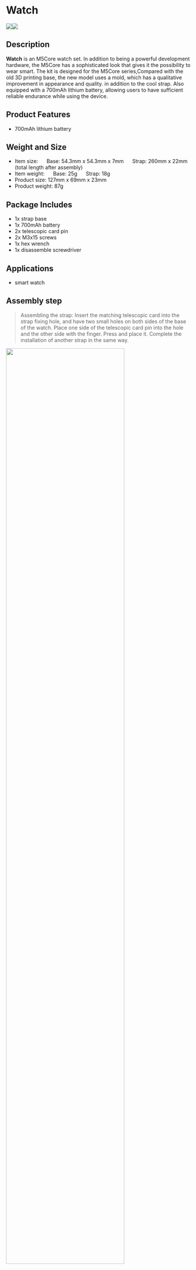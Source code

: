 # Watch

<div class="product_pic"><img src="assets\img\product_pics\accessory\watch\watch_01.jpg"><img src="assets\img\product_pics\accessory\watch\watch_02.jpg"></div>

## Description

**Watch** is an M5Core watch set. In addition to being a powerful development hardware, the M5Core has a sophisticated look that gives it the possibility to wear smart. The kit is designed for the M5Core series,Compared with the old 3D printing base, the new model uses a mold, which has a qualitative improvement in appearance and quality. in addition to the cool strap. Also equipped with a 700mAh lithium battery, allowing users to have sufficient reliable endurance while using the device.

## Product Features

- 700mAh lithium battery

## Weight and Size

- Item size:
     Base: 54.3mm x 54.3mm x 7mm
     Strap: 260mm x 22mm (total length after assembly)
- Item weight:
     Base: 25g
     Strap: 18g
- Product size: 127mm x 69mm x 23mm
- Product weight: 87g

## Package Includes

- 1x strap base
- 1x 700mAh battery
- 2x telescopic card pin
- 2x M3x15 screws
- 1x hex wrench
- 1x disassemble screwdriver

## Applications

- smart watch

## Assembly step

>Assembling the strap: Insert the matching telescopic card into the strap fixing hole, and have two small holes on both sides of the base of the watch. Place one side of the telescopic card pin into the hole and the other side with the finger. Press and place it. Complete the installation of another strap in the same way.

<img src="assets\img\product_pics\accessory\watch\watch_04.jpg" width="80%">

>Install the battery: Plug the lead wire from the battery to the corresponding interface on the host circuit board. After the plug-in is completed, adjust the position of the battery to facilitate the installation of the watch base.

<img src="assets\img\product_pics\accessory\watch\watch_05.jpg" width="80%">

>Installation base: According to the position of the BUS bus on the main unit, the watch base is vertically inserted into the main unit and locked with the matching screws to complete the assembly.

<img src="assets\img\product_pics\accessory\watch\watch_06.jpg" width="80%">

<script>

   var purchase_link = 'https://m5stack.com/products/development-board-watch-kit-excluding-core';

   anchor_search(purchase_link);
   scrollFunc();

</script>